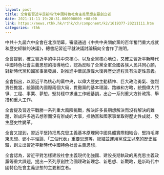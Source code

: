 ```yaml
---
layout: post
title: 全會指習近平是新時代中國特色社會主義思想主要創立者
date: 2021-11-11 19:28:31.000000000 +08:00
link: https://news.rthk.hk/rthk/ch/component/k2/1619377-20211111.htm
categories: rthk
---
```


中共十九屆六中全會在北京閉幕，審議通過《中共中央關於黨的百年奮鬥重大成就和歷史經驗的決議》，總書記習近平就決議討論稿向全會作了説明。

全會提到，確立習近平的中共中央核心，以及全黨核心地位，又確立習近平新時代中國特色社會主義思想的指導地位，認為反映了全黨全軍全國各族人民共同心願，對新時代黨和國家事業發展、對推進中華民族偉大復興歷史進程具有決定性意義。

全會指出，以習近平為核心的黨中央，以偉大歷史主動精神、巨大政治勇氣、強烈責任擔當，統籌國內國際兩個大局，貫徹黨的基本理論、路線和方略，統攬偉大鬥爭、工程、事業、夢想，堅持穩中求進工作總基調，出台一系列重大方針政策、舉措和重大工作。

全會提及習近平戰勝一系列重大風險挑戰，解決許多長期想解決而沒有解決的難題，辦成許多過去想辦而沒有辦成的大事，推動黨和國家事業取得歷史性成就、發生歷史性變革。

全會又提到，習近平堅持把馬克思主義基本原理同中國具體實際相結合、堅持毛澤東思想、鄧小平理論、「三個代表」重要思想等，總結並運用黨成立以來的歷史經驗，創立出習近平新時代中國特色社會主義思想，

全會認為，習近平對怎樣建設社會主義現代化強國、建設長期執政的馬克思主義政黨等重大課題，提出一系列原創性治國理政新理念、新思想、新戰略，是新時代中國特色社會主義思想的主要創立者。
